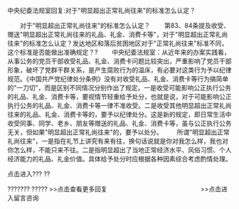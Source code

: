 中央纪委法规室回复:对于"明显超出正常礼尚往来"的标准怎么认定？










　　对于"明显超出正常礼尚往来"的标准怎么认定？
　　第83、84条提及收受、赠送"明显超出正常礼尚往来的礼品、礼金、消费卡等"，对于"明显超出正常礼尚往来"的标准怎么认定？发达地区和落后贫困地区对于"正常礼尚往来"标准不同，这个标准是否能做出准确规定？?
　　中央纪委法规室：从近年来的办案实践看，从事公务的党员干部收受礼品、礼金、消费卡问题比较突出，严重影响了党员干部形象，破坏了党群干群关系，是产生腐败行为的温床，有必要对这类行为予以纪律规范。《中国共产党纪律处分条例》没有对收受礼品、礼金、消费卡等行为搞简单的"一刀切"，而是区别不同情况分别作出了规定。一是收受可能影响公正执行公务的礼品、礼金、消费卡等，要视情节轻重给予处分，也就是说，对于可能影响公正执行公务的礼品、礼金、消费卡等一律不准收受。二是收受其他明显超出正常礼尚往来的礼品、礼金、消费卡等的，要予以纪律处分。这是新的规定，即日常生活中收受同事、同学、老乡、朋友等赠送的礼品、礼金、消费卡等，虽与公正执行公务无关，但如果"明显超出正常礼尚往来"的，要予以处分。
　　所谓"明显超出正常礼尚往来"，一是指在礼节上讲究有来有往，换句话说就是你对我怎么样，我也对你怎么样，不能只来不往。二是指明显超出了当地正常经济水平、风俗习惯、个人经济能力的礼品、礼金价值。具体给予处分时应根据各种因素综合考虑酌情处理。

点击进入??? ??

??????? ?????
\>\>点击查看更多回复　　　　　　　　　　　　　　　\>\>点击进入留言咨询

